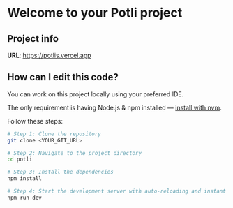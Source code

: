 # Welcome to your Potli project

## Project info

**URL**: https://potlis.vercel.app

## How can I edit this code?

You can work on this project locally using your preferred IDE.  

The only requirement is having Node.js & npm installed — [install with nvm](https://github.com/nvm-sh/nvm#installing-and-updating).

Follow these steps:

```sh
# Step 1: Clone the repository
git clone <YOUR_GIT_URL>

# Step 2: Navigate to the project directory
cd potli

# Step 3: Install the dependencies
npm install

# Step 4: Start the development server with auto-reloading and instant preview
npm run dev
